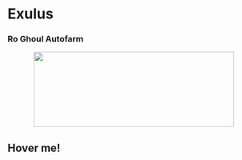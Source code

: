 # Exulus
### Ro Ghoul Autofarm

<p align="center">
  <img width="400" height="150" src="https://cdn.discordapp.com/attachments/1051808795355005029/1062049790961131530/image.png">
</p>

<div class="box">
  <link rel="stylesheet" a href="https://raw.githubusercontent.com/Saint0-0/Ro_Ghoul_Autofarm/main/Card-css.css">
  <span></span>
  <div class="content">
    <h2>Hover me!</h2>
  </div>
</div>
